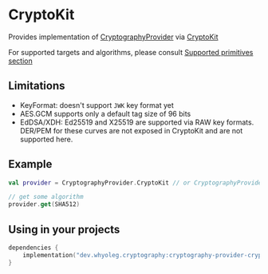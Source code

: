 # CryptoKit

Provides implementation of [CryptographyProvider][CryptographyProvider] via [CryptoKit][CryptoKit]

For supported targets and algorithms, please consult [Supported primitives section][Supported primitives section]

## Limitations

* KeyFormat: doesn't support `JWK` key format yet
* AES.GCM supports only a default tag size of 96 bits
* EdDSA/XDH: Ed25519 and X25519 are supported via RAW key formats. DER/PEM for these curves are not exposed in CryptoKit and are not supported here.

## Example

```kotlin
val provider = CryptographyProvider.CryptoKit // or CryptographyProvider.Default 

// get some algorithm
provider.get(SHA512)
```

## Using in your projects

```kotlin
dependencies {
    implementation("dev.whyoleg.cryptography:cryptography-provider-cryptokit:0.5.0")
}
```

[CryptographyProvider]: ../api/cryptography-core/dev.whyoleg.cryptography/-cryptography-provider/index.html

[CryptoKit]: https://developer.apple.com/documentation/cryptokit/

[Supported primitives section]: index.md#supported-primitives
